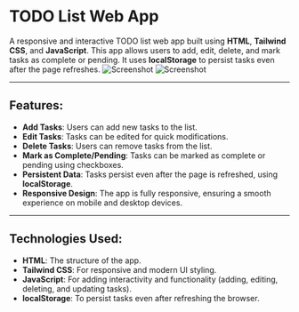 # TODO List Web App

A responsive and interactive TODO list web app built using **HTML**, **Tailwind CSS**, and **JavaScript**. This app allows users to add, edit, delete, and mark tasks as complete or pending. It uses **localStorage** to persist tasks even after the page refreshes.
![Screenshot](https://i.imgur.com/YtFnk6u.png)
![Screenshot](https://i.imgur.com/YtFnk6u.png)

---

## Features:
- **Add Tasks**: Users can add new tasks to the list.
- **Edit Tasks**: Tasks can be edited for quick modifications.
- **Delete Tasks**: Users can remove tasks from the list.
- **Mark as Complete/Pending**: Tasks can be marked as complete or pending using checkboxes.
- **Persistent Data**: Tasks persist even after the page is refreshed, using **localStorage**.
- **Responsive Design**: The app is fully responsive, ensuring a smooth experience on mobile and desktop devices.

---

## Technologies Used:
- **HTML**: The structure of the app.
- **Tailwind CSS**: For responsive and modern UI styling.
- **JavaScript**: For adding interactivity and functionality (adding, editing, deleting, and updating tasks).
- **localStorage**: To persist tasks even after refreshing the browser.

